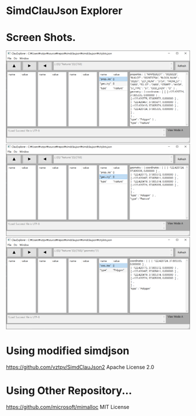 # SimdClauJson Explorer

# Screen Shots.
![alt text](aa1.png)
![alt text](aa2.png) 
![alt text](aa3.png) 

# Using modified simdjson 
https://github.com/vztpv/SimdClauJson2 Apache License 2.0

# Using Other Repository...
https://github.com/microsoft/mimalloc MIT License
